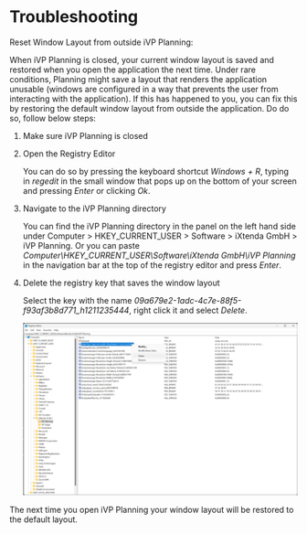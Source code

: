 # Troubleshooting

Reset Window Layout from outside iVP Planning:

When iVP Planning is closed, your current window layout is saved and restored when you open the application the next time. Under rare conditions, Planning might save a layout that renders the application unusable (windows are configured in a way that prevents the user from interacting with the application). If this has happened to you, you can fix this by restoring the default window layout from outside the application. Do do so, follow below steps:

1. Make sure iVP Planning is closed

1. Open the Registry Editor

    You can do so by pressing the keyboard shortcut _Windows + R_, typing in _regedit_ in the small window that pops up on the bottom of your screen and pressing _Enter_ or clicking _Ok_.

1. Navigate to the iVP Planning directory

    You can find the iVP Planning directory in the panel on the left hand side under Computer > HKEY_CURRENT_USER > Software > iXtenda GmbH > iVP Planning. Or you can paste _Computer\HKEY_CURRENT_USER\Software\iXtenda GmbH\iVP Planning_ in the navigation bar at the top of the registry editor and press _Enter_.

1. Delete the registry key that saves the window layout

    Select the key with the name _09a679e2-1adc-4c7e-88f5-f93af3b8d771_h1211235444_, right click it and select _Delete_.

    ![](/.gitbook/assets/window-layout-regedit.png)

The next time you open iVP Planning your window layout will be restored to the default layout.